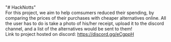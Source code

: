 "# HackNotts"  
For this project, we aim to help comsumers reduced their spending, by comparing the prices of their purchases with cheaper alternatives online. All the user has to do is take a photo of his/her receipt, upload it to the discord channel, and a list of the alternatives would be sent to them!  
Link to project hosted on discord: https://discord.gg/eCgppH  
